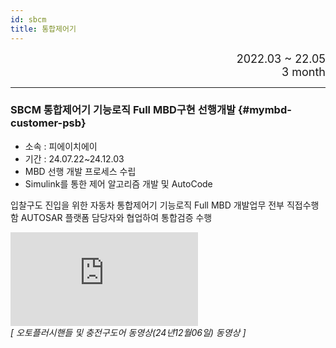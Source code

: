 ```yaml
---
id: sbcm
title: 통합제어기
---
```


<div align="right">
  <font size="4">
    2022.03 ~ 22.05<br/>
		3 month
  </font>
</div>

---

### SBCM 통합제어기 기능로직 Full MBD구현 선행개발 {#mymbd-customer-psb}

* 소속 : 피에이치에이
* 기간 : 24.07.22~24.12.03
* MBD 선행 개발 프로세스 수립
* Simulink를 통한 제어 알고리즘 개발 및 AutoCode

입찰구도 진입을 위한 자동차 통합제어기 기능로직 Full MBD 개발업무 전부 직접수행함
AUTOSAR 플랫폼 담당자와 협업하여 통합검증 수행


<div style={{textAlign: 'center'}}>
    <div style={{position: 'relative', width: '100%', paddingBottom: '56.25%'}}>
        <iframe 
			src="https://www.youtube.com/embed/JVcG1d_kqbA?rel=0"
            style={{position: 'absolute', top: 0, left: 0, width: '100%', height: '100%'}}
            frameBorder="0"
            allowFullScreen="true">
            이 브라우저는 iframe을 지원하지 않습니다.
        </iframe>
    </div><em>[ 오토플러시핸들 및 충전구도어 동영상(24년12월06일) 동영상 ]</em>
</div>


